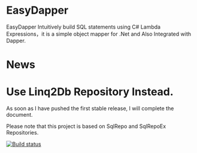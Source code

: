 # EasyDapper
EasyDapper Intuitively build SQL statements using C# Lambda Expressions，it is a simple object mapper for .Net and Also Integrated with Dapper.

# News
# Use  Linq2Db Repository Instead.


As soon as I have pushed the first stable release, I will complete the document.

Please note that this project is based on SqlRepo and SqlRepoEx Repositories.



[![Build status](https://bargozideh.visualstudio.com/Pishkhan/_apis/build/status/Easy%20Dapper%20Build%20pipeline)](https://bargozideh.visualstudio.com/Pishkhan/_build/latest?definitionId=7)
